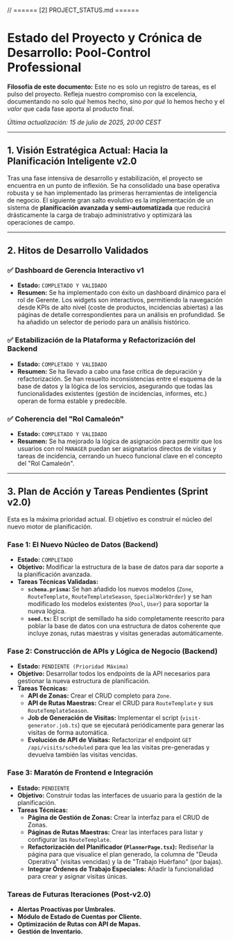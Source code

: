 // ====== [2] PROJECT_STATUS.md ======

# Estado del Proyecto y Crónica de Desarrollo: Pool-Control Professional

**Filosofía de este documento:** Este no es solo un registro de tareas, es el pulso del proyecto. Refleja nuestro compromiso con la excelencia, documentando no solo _qué_ hemos hecho, sino _por qué_ lo hemos hecho y el _valor_ que cada fase aporta al producto final.

_Última actualización: 15 de julio de 2025, 20:00 CEST_

---

## 1. Visión Estratégica Actual: Hacia la Planificación Inteligente v2.0

Tras una fase intensiva de desarrollo y estabilización, el proyecto se encuentra en un punto de inflexión. Se ha consolidado una base operativa robusta y se han implementado las primeras herramientas de inteligencia de negocio. El siguiente gran salto evolutivo es la implementación de un sistema de **planificación avanzada y semi-automatizada** que reducirá drásticamente la carga de trabajo administrativo y optimizará las operaciones de campo.

---

## 2. Hitos de Desarrollo Validados

### ✅ **Dashboard de Gerencia Interactivo v1**

- **Estado:** `COMPLETADO Y VALIDADO`
- **Resumen:** Se ha implementado con éxito un dashboard dinámico para el rol de Gerente. Los widgets son interactivos, permitiendo la navegación desde KPIs de alto nivel (coste de productos, incidencias abiertas) a las páginas de detalle correspondientes para un análisis en profundidad. Se ha añadido un selector de periodo para un análisis histórico.

### ✅ **Estabilización de la Plataforma y Refactorización del Backend**

- **Estado:** `COMPLETADO Y VALIDADO`
- **Resumen:** Se ha llevado a cabo una fase crítica de depuración y refactorización. Se han resuelto inconsistencias entre el esquema de la base de datos y la lógica de los servicios, asegurando que todas las funcionalidades existentes (gestión de incidencias, informes, etc.) operan de forma estable y predecible.

### ✅ **Coherencia del "Rol Camaleón"**

- **Estado:** `COMPLETADO Y VALIDADO`
- **Resumen:** Se ha mejorado la lógica de asignación para permitir que los usuarios con rol `MANAGER` puedan ser asignatarios directos de visitas y tareas de incidencia, cerrando un hueco funcional clave en el concepto del "Rol Camaleón".

---

## 3. Plan de Acción y Tareas Pendientes (Sprint v2.0)

Esta es la máxima prioridad actual. El objetivo es construir el núcleo del nuevo motor de planificación.

### **Fase 1: El Nuevo Núcleo de Datos (Backend)**

- **Estado:** `COMPLETADO`
- **Objetivo:** Modificar la estructura de la base de datos para dar soporte a la planificación avanzada.
- **Tareas Técnicas Validadas:**
  - **`schema.prisma`:** Se han añadido los nuevos modelos (`Zone`, `RouteTemplate`, `RouteTemplateSeason`, `SpecialWorkOrder`) y se han modificado los modelos existentes (`Pool`, `User`) para soportar la nueva lógica.
  - **`seed.ts`:** El script de semillado ha sido completamente reescrito para poblar la base de datos con una estructura de datos coherente que incluye zonas, rutas maestras y visitas generadas automáticamente.

### **Fase 2: Construcción de APIs y Lógica de Negocio (Backend)**

- **Estado:** `PENDIENTE (Prioridad Máxima)`
- **Objetivo:** Desarrollar todos los endpoints de la API necesarios para gestionar la nueva estructura de planificación.
- **Tareas Técnicas:**
  - **API de Zonas:** Crear el CRUD completo para `Zone`.
  - **API de Rutas Maestras:** Crear el CRUD para `RouteTemplate` y sus `RouteTemplateSeason`.
  - **Job de Generación de Visitas:** Implementar el script (`visit-generator.job.ts`) que se ejecutará periódicamente para generar las visitas de forma automática.
  - **Evolución de API de Visitas:** Refactorizar el endpoint `GET /api/visits/scheduled` para que lea las visitas pre-generadas y devuelva también las visitas vencidas.

### **Fase 3: Maratón de Frontend e Integración**

- **Estado:** `PENDIENTE`
- **Objetivo:** Construir todas las interfaces de usuario para la gestión de la planificación.
- **Tareas Técnicas:**
  - **Página de Gestión de Zonas:** Crear la interfaz para el CRUD de Zonas.
  - **Páginas de Rutas Maestras:** Crear las interfaces para listar y configurar las `RouteTemplate`.
  - **Refactorización del Planificador (`PlannerPage.tsx`):** Rediseñar la página para que visualice el plan generado, la columna de "Deuda Operativa" (visitas vencidas) y la de "Trabajo Huérfano" (por bajas).
  - **Integrar Órdenes de Trabajo Especiales:** Añadir la funcionalidad para crear y asignar visitas únicas.

### **Tareas de Futuras Iteraciones (Post-v2.0)**

- **Alertas Proactivas por Umbrales.**
- **Módulo de Estado de Cuentas por Cliente.**
- **Optimización de Rutas con API de Mapas.**
- **Gestión de Inventario.**
